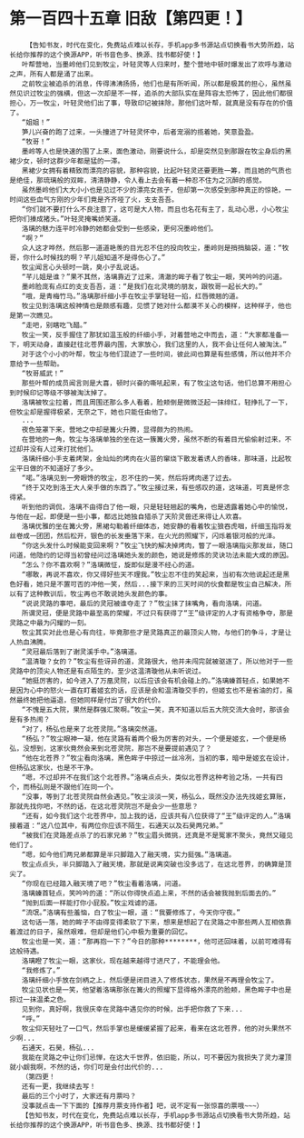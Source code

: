 # 第一百四十五章 旧敌【第四更！】
        【告知书友，时代在变化，免费站点难以长存，手机app多书源站点切换看书大势所趋，站长给你推荐的这个换源APP，听书音色多、换源、找书都好使！】
       叶帮营地，当墨岭他们见到牧尘，叶轻灵等人归来时，整个营地中顿时爆发出了欢呼与激动之声，所有人都是涌了出来。
       之前牧尘被追杀的消息，传得沸沸扬扬，他们也是有所听闻，所以都是极其的担心，虽然虽然见识过牧尘的强横，但这一次却是不一样，追杀的大部队实在是阵容太恐怖了，因此他们都很担心，万一牧尘，叶轻灵他们出了事，导致印记被抹除，那他们这叶帮，就真是没有存在的价值了。
       “姐姐！”
       笋儿兴奋的跑了过来，一头撞进了叶轻灵怀中，后者宠溺的揽着她，笑意盈盈。
       “牧哥！”
       墨岭等人也是快速的围了上来，面色激动，刚要说什么，却是突然见到那跟在牧尘身后的黑裙少女，顿时这群少年都是猛的一滞。
       黑裙少女拥有着精致而漂亮的容貌，那种容貌，比起叶轻灵还要更胜一筹，而且她的气质也是绝佳，那琉璃般的双眸，清清静静，令人看上去会有着一种忍不住为之沉醉的感觉。
       虽然墨岭他们大大小小也是见过不少的漂亮女孩子，但却第一次感受到那种真正的惊艳，一时间这些血气方刚的少年们竟是齐齐哑了火，支支吾吾。
       “你们就不要打什么不良注意了，这可是大人物，而且也名花有主了，乱动心思，小心牧尘把你们揍成猪头。”叶轻灵掩嘴娇笑道。
       洛璃的魅力连平时冷静的她都会受到一些感染，更何况墨岭他们。
       “啊？”
       众人这才哗然，然后那一道道艳羡的目光忍不住的投向牧尘，墨岭则是捎捎脑袋，道：“牧哥，你什么时候找的啊？芊儿姐知道不是得伤心了。”
       牧尘闻言心头顿时一跳，臭小子乱说话。
       “芊儿姐是谁？”果不其然，洛璃靠近了过来，清澈的眸子看了牧尘一眼，笑吟吟的问道。
       墨岭脸庞有点红的支支吾吾，道：“是我们在北灵境的朋友，跟牧哥一起长大的。”
       “哦，是青梅竹马。”洛璃那纤细小手在牧尘手掌轻轻一掐，红唇微翘的道。
       牧尘见到洛璃这般神情也是颇感有趣，见惯了她对什么都漠不关心的模样，这种样子，他也是第一次瞧见。
       “走吧，别瞎吃飞醋。”
       牧尘一笑，反手握住了那犹如温玉般的纤细小手，对着营地之中而去，道：“大家都准备一下，明天动身，直接赶往北苍界最内围，大家放心，我们这里的人，我不会让任何人被淘汰。”
       对于这个小小的叶帮，牧尘与他们混迹了一些时间，彼此间也算是有些感情，所以他并不介意给予一些帮助。
       “牧哥威武！”
       那些叶帮的成员闻言则是大喜，顿时兴奋的嘶吼起来，有了牧尘这句话，他们总算不用担心到时候印记等级不够被淘汰掉了。
       洛璃被牧尘拉着，而且周围还那么多人看着，脸颊倒是微微泛起一抹绯红，轻挣扎了一下，但牧尘却是握得极紧，无奈之下，她也只能任由他了。
       ...
       夜色笼罩下来，营地之中却是篝火升腾，显得颇为的热闹。
       在营地的一角，牧尘与洛璃单独的坐在这一簇篝火旁，虽然不断的有着目光偷偷射过来，不过却并没有人过来打扰他们。
       洛璃纤细小手支着烤架，金灿灿的烤肉在火苗的窜烧下散发着诱人的香味，那味道，比起牧尘平日做的不知道好了多少。
       “喏。”洛璃见到一旁眼馋的牧尘，忍不住的一笑，然后将烤肉递了过去。
       “终于又吃到洛王大人亲手做的东西了。”牧尘接过来，有些感叹的道，这味道，可真是怀念得紧。
       听到他的调侃，洛璃不由得白了他一眼，只是轻轻翘起的嘴角，也是透露着她心中的愉悦，与他在一起，即便是一些小事，都远比她独自猎杀了天阶灵兽还来得让人欢喜。
       洛璃优雅的坐在篝火旁，黑裙勾勒着纤细体态，她安静的看着牧尘狼吞虎咽，纤细玉指将发丝卷成一团团，然后松开，银色的长发垂落下来，在火光的照耀下，闪烁着银河般的光泽。
       “你这头发什么时候能变回来啊？”牧尘飞快的解决掉烤肉，瞥了一眼洛璃指尖那发丝，随口问道，他隐约的记得当初曾经问过洛璃她头发的颜色，她说是修炼的灵诀功法未能大成的原因。
       “怎么？你不喜欢啊？”洛璃微怔，旋即似是漫不经心的道。
       “哪敢，再说不喜欢，你又得好些天不理我。”牧尘忍不住的笑起来，当初有次他说起还是黑色好看，她只是不置可否的冲他一笑，然后...接下来的三天时间的伙食都是牧尘自己解决，所以有了这种教训后，牧尘再也不敢说她头发颜色的事。
       “说说灵路的事吧，最后的灵冠被谁夺走了？”牧尘抹了抹嘴角，看向洛璃，问道。
       所谓灵冠，便是灵路中最至高的荣耀，不过只有获得了“王”级评定的人才有资格争夺，那是灵路之中最为闪耀的一刻。
       牧尘其实对此也是心有向往，毕竟那些才是灵路真正的最顶尖人物，与他们的争斗，才是让人热血沸腾。
       “灵冠最后落到了谢灵溪手中。”洛璃道。
       “温清璇？女的？”牧尘有些讶异的道，灵路很大，他并未闯完就被驱逐了，所以他对于一些灵路中的顶尖人物还是有点陌生的，至少这温清璇他从未听说过。
       “她挺厉害的，如今进入了万凰灵院，以后应该会有机会碰上的。”洛璃螓首轻点，如果她不是因为心中的怒火一直在盯着姬玄的话，应该是会和温清璇交手的，但姬玄也不是省油的灯，虽然最终她把他逼退，但她同样是付出了很大的代价。
       “不愧是五大院，果然是群强汇聚啊。”牧尘一笑，真不知道以后五大院交流大会时，那该会是有多热闹？
       “对了，杨弘也是来了北苍灵院。”洛璃突然道。
       “杨弘？”牧尘眼神一凝，他在灵路有着两个极为厉害的对头，一个便是姬玄，一个便是杨弘，没想到，这家伙竟然会来到北苍灵院，那岂不是要提前遇见了？
       “他在北苍界？”牧尘看向洛璃，黑色眸子中掠过一丝冷冽，当初的事，暗中是姬玄在设计，但杨弘这家伙，也是不干净。
       “嗯，不过却并不在我们这个北苍界。”洛璃点点头，类似北苍界这种考验之场，一共有四个，而杨弘则是不跟他们在同一个。
       “没事，等到了北苍灵院自然会遇见。”牧尘淡淡一笑，杨弘么，既然没办法先找姬玄算账，那就先找你吧，不然的话，在这北苍灵院岂不是会少一些意思？
       “还有，如今我们这个北苍界中，加上我的话，应该共有八位获得了“王”级评定的人。”洛璃接着道：“这八位其中，有两位你应该不陌生，石通天以及石昊两兄弟。”
       “被我们在灵路差点杀了的石家兄弟？”牧尘眉头微挑，还真是不是冤家不聚头，竟然又碰见他们了。
       “嗯，如今他们两兄弟都算是半只脚踏入了融天境，实力挺强。”洛璃道。
       牧尘点点头，半只脚踏入了融天境，那就是说离突破也没多远了，在这北苍界，的确算是顶尖了。
       “你现在已经踏入融天境了吧？”牧尘看着洛璃，问道。
       洛璃螓首轻点，笑吟吟的道：“所以你得快点追上来，不然的话会被我抛到后面去的。”
       “抛到后面一样能打你小屁股。”牧尘戏谑的道。
       “流氓。”洛璃有些羞恼，白了牧尘一眼，道：“我要修炼了，今天你守夜。”
       这句话一落，她的眸子不由得变得柔软了下来，想来是想起了在灵路之中那些两人互相依靠着渡过的日子，虽然艰难，但却是他们心中极为重要的回忆。
       牧尘也是一笑，道：“那再抱一下？”今日的那种********，他可还回味着，以前可难得有这般待遇。
       洛璃瞪了牧尘一眼，这家伙，现在越来越得寸进尺了，不能理会他。
       “我修炼了。”
       洛璃纤细小手放在剑柄之上，然后便是闭目进入了修炼状态，果然是不再理会牧尘了。
       牧尘见状也是一笑，他望着洛璃那张在篝火的照耀下显得格外漂亮的脸颊，黑色眸子中也是掠过一抹温柔之色。
       见到你，真好啊，我很庆幸在灵路中遇见你的时候，出手把你救了下来...
       “呼。”
       牧尘仰天轻吐了一口气，然后手掌也是缓缓紧握了起来，看来在这北苍界，他的对头果然不少啊...
       石通天，石昊，杨弘...
       我能在灵路之中让你们忌惮，在这大千世界，依旧能，所以，可不要因为我损失了灵力灌顶就小觑我啊，不然的话，你们可是会付出代价的...
       （第四更！
       还有一更，我继续去写！
       最后的三个小时了，大家还有月票吗？
       没事就点击一下下面的【推荐月票支持作者】吧，说不定有一张惊喜的票哦~~~）
       【告知书友，时代在变化，免费站点难以长存，手机app多书源站点切换看书大势所趋，站长给你推荐的这个换源APP，听书音色多、换源、找书都好使！】